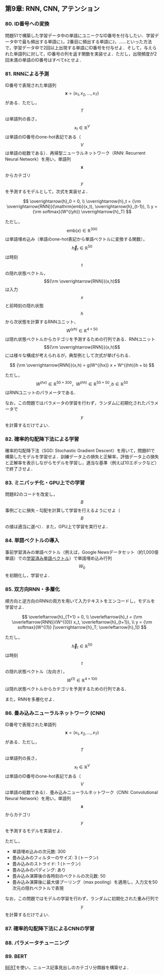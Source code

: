 ## 第9章: RNN, CNN, アテンション

### 80. ID番号への変換

問題51で構築した学習データ中の単語にユニークなID番号を付与したい．学習データ中で最も頻出する単語に`1`，2番目に頻出する単語に`2`，……といった方法で，学習データ中で2回以上出現する単語にID番号を付与せよ．そして，与えられた単語列に対して，ID番号の列を返す関数を実装せよ．ただし，出現頻度が2回未満の単語のID番号はすべて`0`とせよ．

### 81. RNNによる予測

ID番号で表現された単語列$$\boldsymbol{x} = (x_1, x_2, \dots, x_T)$$がある．ただし，$$T$$は単語列の長さ，$$x_t \in \mathbb{R}^{V}$$は単語のID番号のone-hot表記である（$$V$$は単語の総数である）．再帰型ニューラルネットワーク（RNN: Recurrent Neural Network）を用い，単語列$$\boldsymbol{x}$$からカテゴリ$$y$$を予測するモデルとして，次式を実装せよ．

$$
\overrightarrow{h}_0 = 0, \\
\overrightarrow{h}_t = {\rm \overrightarrow{RNN}}(\mathrm{emb}(x_t), \overrightarrow{h}_{t-1}), \\
y = {\rm softmax}(W^{(yh)} \overrightarrow{h}_T)
$$

ただし，$$\mathrm{emb}(x) \in \mathbb{R}^{300}$$は単語埋め込み（単語のone-hot表記から単語ベクトルに変換する関数），$$\overrightarrow{h}_t \in \mathbb{R}^{50}$$は時刻$$t$$の隠れ状態ベクトル，$${\rm \overrightarrow{RNN}}(x,h)$$は入力$$x$$と前時刻の隠れ状態$$h$$から次状態を計算するRNNユニット、$$W^{(yh)} \in \mathbb{R}^{4 \times 50}$$は隠れ状態ベクトルからカテゴリを予測するための行列である．RNNユニット$${\rm \overrightarrow{RNN}}(x,h)$$には様々な構成が考えられるが，典型例として次式が挙げられる．

$$
{\rm \overrightarrow{RNN}}(x,h) = g(W^{(hx)} x + W^{(hh)}h + b)
$$

ただし，$$W^{(hx)} \in \mathbb{R}^{50 \times 300}，W^{(hh)} \in \mathbb{R}^{50 \times 50}, b \in \mathbb{R}^{50}$$はRNNユニットのパラメータである．

なお，この問題ではパラメータの学習を行わず，ランダムに初期化されたパラメータで$$y$$を計算するだけでよい．

### 82. 確率的勾配降下法による学習

確率的勾配降下法（SGD: Stochastic Gradient Descent）を用いて，問題81で構築したモデルを学習せよ．訓練データ上の損失と正解率，評価データ上の損失と正解率を表示しながらモデルを学習し，適当な基準（例えば10エポックなど）で終了させよ．

### 83. ミニバッチ化・GPU上での学習

問題82のコードを改変し，$$B$$事例ごとに損失・勾配を計算して学習を行えるようにせよ（$$B$$の値は適当に選べ）．また，GPU上で学習を実行せよ．

### 84. 単語ベクトルの導入

事前学習済みの単語ベクトル（例えば，Google Newsデータセット（約1,000億単語）での[学習済み単語ベクトル](https://drive.google.com/file/d/0B7XkCwpI5KDYNlNUTTlSS21pQmM/edit?usp=sharing)）で単語埋め込み行列$$W_0$$を初期化し，学習せよ．

### 85. 双方向RNN・多層化

順方向と逆方向のRNNの両方を用いて入力テキストをエンコードし，モデルを学習せよ．

$$
\overleftarrow{h}_{T+1} = 0, \\
\overleftarrow{h}_t = {\rm \overleftarrow{RNN}}(W^{(0)} x_t, \overleftarrow{h}_{t+1}), \\
y = {\rm softmax}(W^{(1)} [\overrightarrow{h}_T; \overleftarrow{h}_1])
$$

ただし，$$\overleftarrow{h}_t \in \mathbb{R}^{50}$$は時刻$$t$$の隠れ状態ベクトル（左向き），$$W^{(1)} \in \mathbb{R}^{4 \times 100}$$は隠れ状態ベクトルからカテゴリを予測するための行列である．

また，RNNを多層化せよ．

### 86. 畳み込みニューラルネットワーク (CNN)

ID番号で表現された単語列$$\boldsymbol{x} = (x_1, x_2, \dots, x_T)$$がある．ただし，$$T$$は単語列の長さ，$$x_t \in \mathbb{R}^{V}$$は単語のID番号のone-hot表記である（$$V$$は単語の総数である）．畳み込みニューラルネットワーク（CNN: Convolutional Neural Network）を用い，単語列$$\boldsymbol{x}$$からカテゴリ$$y$$を予測するモデルを実装せよ．

ただし，

+ 単語埋め込みの次元数: 300
+ 畳み込みのフィルターのサイズ: 3 (トークン)
+ 畳み込みのストライド: 1 (トークン)
+ 畳み込みのパディング: あり
+ 畳み込み演算後の各時刻のベクトルの次元数: 50
+ 畳み込み演算後に最大値プーリング（max pooling）を適用し，入力文を50次元の隠れベクトルで表現

なお，この問題ではモデルの学習を行わず，ランダムに初期化された重み行列で$$y$$を計算するだけでよい．

### 87. 確率的勾配降下法によるCNNの学習

### 88. パラメータチューニング

### 89. BERT

[BERT](https://github.com/google-research/bert)を使い，ニュース記事見出しのカテゴリ分類器を構築せよ．
